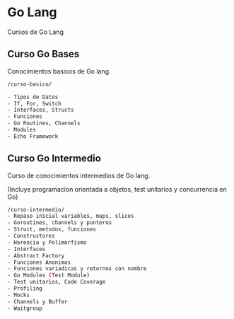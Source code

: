 
# Go Lang

Cursos de Go Lang

## Curso Go Bases

Conocimientos basicos de Go lang.

```bash
/curso-basico/

- Tipos de Datos
- If, For, Switch
- Interfaces, Structs
- Funciones
- Go Routines, Channels
- Modules
- Echo Framework
```

## Curso Go Intermedio

Curso de conocimientos intermedios de Go lang. 

(Incluye programacion orientada a objetos, test unitarios y concurrencia en Go)

```bash
/curso-intermedio/
- Repaso inicial variables, maps, slices
- Goroutines, channels y punteros
- Struct, metodos, funciones 
- Constructores
- Herencia y Polimorfismo
- Interfaces
- Abstract Factory
- Funciones Anonimas
- Funciones variadicas y retornos con nombre
- Go Modules (Test Module)
- Test unitarios, Code Coverage
- Profiling
- Mocks
- Channels y Buffer
- Waitgroup
```


